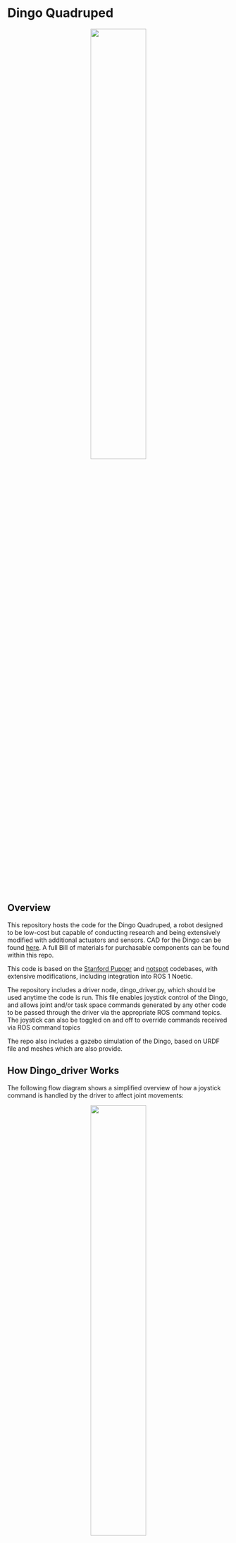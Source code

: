 # Dingo Quadruped

<p align="center">
    <img src="assets/JEL05566.jpg" style="align:centre" width="50%">
</p>

## Overview
This repository hosts the code for the Dingo Quadruped, a robot designed to be low-cost but capable of conducting research and being extensively modified with additional actuators and sensors. CAD for the Dingo can be found [here](https://grabcad.com/library/dingo-robot-quadruped-2). A full Bill of materials for purchasable components can be found within this repo.

This code is based on the [Stanford Pupper](https://github.com/stanfordroboticsclub/StanfordQuadruped) and [notspot](https://github.com/lnotspotl/notspot_sim_py) codebases, with extensive modifications, including integration into ROS 1 Noetic.

The repository includes a driver node, dingo_driver.py, which should be used anytime the code is run. This file enables joystick control of the Dingo, and allows joint and/or task space commands generated by any other code to be passed through the driver via the appropriate ROS command topics. The joystick can also be toggled on and off to override commands received via ROS command topics

The repo also includes a gazebo simulation of the Dingo, based on URDF file and meshes which are also provide.

## How Dingo_driver Works
The following flow diagram shows a simplified overview of how a joystick command is handled by the driver to affect joint movements:
<p align="center">
    <img src="assets/Dingo_driver flow diagram.png" style="align:centre" width="50%">
</p>

## Project Structure
```.
├── assets                                    Images used in the readme file
├── dingo_nano                                Code for the Arduino Nano V3 to read sensor data and send it to the Raspberry Pi
└── dingo_ws                                  ROS workspace containing all required packages
   └── src
     ├── dingo                                Package containing node and launch files for running the robot
     ├── dingo_control                        Package containing all files related to control, including kinematics and default trot controller
     ├── dingo_description                    Package containing simulation files (URDF file and meshes)
     ├── dingo_gazebo                         Package containing gazebo files
     ├── dingo_hardware_interfacing
     |  ├── dingo_input_interfacing           Package containing files for receiving and interpreting commands (From a joystick or keyboard)
     |  ├── dingo_peripheral_interfacing      Package containing files for interfacing with the Arduino Nano, LCD screen and IMU
     |  └── dingo_servo_interfacing           Package containing the hardware interface for sending joint angles to the servo motors
     └── dingo_utilities                      Package containing useful utilities
```

## Installation of Code
### Natively
- Install Ubuntu 20.04
- Install [ros-noetic](http://wiki.ros.org/noetic/Installation/Ubuntu)
- Install git via `sudo apt-get install git`
- Create a new folder in your home folder: `mkdir ~/any_folder_name`
- Change directory to the new folder just created: `cd ~/any_folder_name`
- Clone this repository into the folder using git: `git clone ...`
- Move into the dingo_ws folder: `cd /dingo_ws`
- Initialise rosdep: `sudo rosdep init`
- Fetch dependencies with rosdep: `rosdep update`
- Build the workspace: `catkin build`
- Source the workspace: `source devel/setup.bash`
- (Optional) Add a line to .bashrc to automatically source the workspace: `echo "source ~/any_folder_name/DingoQuadruped/dingo_ws/devel/setup.bash" >> ~/.bashrc`, `source ~/.bashrc`

### Additional Installation Steps
#### Setting necessary permissions for ROS
To run ROS as non-root, must set permissions correctly via udev for several /dev files.
- Add the following to /etc/udev/rules.d/99-ROS.rules
```.   
       KERNEL=="ttyS0", OWNER="root", GROUP="ros", MODE="0660"
       KERNEL=="spi", OWNER="root", GROUP="ros", MODE="0660"
       KERNEL=="i2c", OWNER="root", GROUP="ros", MODE="0660"
       KERNEL=="gpiomem", OWNER="root", GROUP="ros", MODE="0660"
       KERNEL=="mem", OWNER="root", GROUP="ros", MODE="0660"
```
- Add new group to user account: `sudo groupadd ros && sudo adduser <username> ros`
- Reload udev rules: `sudo udevadm control --reload-rules && sudo udevadm trigger`

#### Setting up Serial Comms
These steps will be required to get serial comms working between the Pi and Nano.
- Run the following to install ROS serial
    - `sudo apt-get update`
    - `sudo apt-get install ros-noetic-rosserial-python ros-noetic-rosserial-arduino`
- See above for udev changess needed for ttyS0 
- The Ubuntu serial console must be disabled or it will conflict with serial comms.
    - `sudo systemctl disable serial-getty@ttyS0.service --now`
    - `sudo systemctl stop serial-getty@ttyS0.service`
    - `sudo systemctl mask serial-getty@ttyS0.service`

#### Bluetooth Setup
For getting bluetooth controller working (for instance PS4 controller)
- More info here: https://www.makeuseof.com/manage-bluetooth-linux-with-bluetoothctl/
- Install bluetooth: 
    - `sudo apt-get install bluetooth bluez bluez-tools`
    - `sudo apt-get install pi-bluetooth`
- To pair and connect a controller:
    - `bluetoothctl scan on`
    - `bluetoothctl pair AA:BB:CC:11:22:33` (example device)
    - `bluetoothctl connect AA:BB:CC:11:22:33`
    - `bluetoothctl trust AA:BB:CC:11:22:33`
- To test the controller
    - `jstest /dev/input/js0`

At this stage, the controller will only connect if you run `bluetoothctl` in the terminal, and then press the pair button on the controller. To bypass the step of running `bluetoothctl`, do the following:
- Create a shell script called connect_controller.sh (Make a note of where you create it) with the following contents:
```.
#!/bin/bash

# Replace 'XX:XX:XX:XX:XX:XX' with your controller's MAC address
controller_mac="XX:XX:XX:XX:XX:XX"

# Use bluetoothctl to connect the controller
bluetoothctl <<EOF
connect $controller_mac
exit
EOF`
```
- Make it executable by running `chmod +x connect_controller.sh`
- Create a UDEV rule to run this script every time the controller attempts to pair: `SUBSYSTEM=="bluetooth", KERNEL=="hci0", ACTION=="add", ENV{DEVTYPE}=="adapter", TAG+="systemd", SYMLINK+="bluetooth", RUN+="/bin/sleep 10", RUN+="/path/to/connect_controller.sh"`
- reload the UDEV rules: `sudo udevadm control --reload`
The controller should now autopair every time the pair button is pressed, without needing to do anything on the Pi

#### Wifi Setup
To get WiFi working
- Edit the file /etc/netplan/50-cloud-init.yaml 
- Add the following to the bottom of the file
```.   
    wifis:
        wlan0:
            optional: true
            dhcp4: true
            access-points:
                "<wifi SSID>":
                    password: "<wifi password>"
```  

If getting an error with "rounded_rectangle", need to install later version of Pillow.
- Upgrade pillow with `pip3 install --upgrade Pillow`

#### SD Card Backup
It's a good idea to backup the sdcard every so often. Here is how to do that on linux.
- Take out the sdcard from the Raspberry Pi and mount it into another linux system.
- Run these commands to backup/restore. Replace source/destination appropriately.
    - Backup to file: `sudo dd if=/dev/sdb of=~/dingo_backup.img bs=4M status=progress`
    - Restore back to sdcard: `sudo dd if=dingo_backup of=/dev/sdb bs=4M status=progress`

#### Servo Calibration
Help with getting the servos calibrated
 - View the CalibrateServos script itself for additional instructions on dialing in servos.
 - (dingo_hardware_interfacing/dingo_servo_interfacing/src/dingo_servo_interfacing/CalibrateServos.py)
 - Example commands:
    - `rosrun dingo_servo_interfacing CalibrateServos all cal` (move all servos to calibration position)
    - `rosrun dingo_servo_interfacing CalibrateServos fr high` (move front right servo to high position)

### Docker Container
The files inside the base directory enable a docker container to be built and the code to inspected and debugged in visual studio code. This is mostly for debugging purposes, and is best for an external device debugging or adding to the code, rather than being used on the quadruped itself. Note: These instructions assume a linux OS.
#### Preparing vscode
- Install [docker](https://docs.docker.com/engine/install/ubuntu/)
- Install [vscode](https://code.visualstudio.com/docs/setup/linux)
- Open vscode and add the following extensions: [C/C++ Extension Pack](https://marketplace.visualstudio.com/items?itemName=ms-vscode.cpptools-extension-pack), [Docker](https://marketplace.visualstudio.com/items?itemName=ms-azuretools.vscode-docker), [Dev Containers](https://marketplace.visualstudio.com/items?itemName=ms-vscode-remote.remote-containers), [ROS](https://marketplace.visualstudio.com/items?itemName=ms-iot.vscode-ros)
- close vscode once extensions are installed

#### Building and/or opening the container in vscode
- In terminal, open the base folder containing the dingo quadruped code: `cd ~/any_folder_name/DingoQuadruped`
- run `code .` to open the dingo quadruped base folder in vscode
- A prompt will appear saying either to build the container or run it, click "build" or "run"
- Wait for the container to be built and initialised
- (First time only) Once the container is built, Check that "ROS1.noetic" appears in the bottom left to indicate that the ros extension has correctly detected the ros version inside the container. If it does not appear, follow [these steps](https://youtu.be/JbBMF1aot5k?t=356)

## Running the code
### Dingo_Driver
The Dingo_Driver should be started before any other code is launched on the Dingo. It starts joystick control of the robot and allows joint and task space commands to be received from other code or controllers via command ROS topics, as long as joystick control is disabled. If enabled, joystick control will override any commands sent through the command topics. To launch it, run the following line:
`roslaunch dingo dingo.launch`

Arguments are:
- is_physical (0/1): Is the code being run on the Dingo itself? Default: "1" (Yes)
- is_sim (0/1): Should the code publish joint values to the simulator? Default: "0" (No)
- use_joystick (0/1): Is a joystick being used for control? Default: "1" (Yes)
- use_keyboard (0/1): Is the keyboard being used for control? Default: "0" (No)
- (currently not used) serial_port (name of port): The serial port that the nano is connected to. Default: "/dev/ttyS0"
- use_imu (0/1): Should IMU data be used to correct the robots joint angles? Default: "0" (No)

With no arguments specified, it will assume a joystick controller is used for control and it will launch the hardware interface with IMU feedback disabled. No joint data will be published for Gazebo to use to simulate the robot.

As an example of how the arguments can be used, if the code is to be run purely in simulation with joystick control, you would launch the driver with the following arguments: 
`roslaunch dingo dingo.launch is_physical:=0 is_sim:=1`

### Dingo Joystick Controls
<p align="center">
    <img src="assets/joystick control map.jpg" style="align:centre" width="50%">
</p>

The diagram above shows the mapping of joystick commands for the Dingo. These instructions are based on a PS4 type controller. An alternative, more general description of joystick commands is below:

The Dingo has two main states: Rest and Trot. 
- While in the TROT state: Left stick controls the robot's movement. Right stick controls the robot's tilt and turning.
- While in the REST state: Left stick is disabled. Right stick controls the robot's gaze while staying in place.

Buttons:
- Joystick Control Toggle (L1 Button): Pause/Resume control from the joystick.
- Gait Toggle (R1 Button): Toggles between trotting and resting modes.
- Hop Request (X button): Perform a hop (Currently not implemented).

Movement: (Speed proportional to how far stick is moved)
- Left Stick (Horizontal): Pushing left or right strafes the robot in that direction.
- Left Stick (Vertical): Push up to move forward, down to move backward.

Gaze:
- Right Stick (Horizontal): Pushing left or right turns the robot in that direction.
- Right Stick (Vertical): Push up to raise front of robot, down to raise back of robot.

Orientation:
- D-pad (Vertical): Pressing up or down adjusts the height of the robot.
- D-pad (Horizontal): Pressing left or right tilts the robot in that direction.

### Launching the gazebo simulation
Make sure dingo_driver is running first, then:
`roslaunch dingo_gazebo simulation.launch`

### Extra Notes on Running in the Docker Container
#### Using the ros workspace in vscode
The ROS extension provides options to roslaunch and rosrun files inside vscode via the inbuilt terminal without needing to use the native linux terminal. The commands to do so are the same as natively. 

To start/stop a roscore daemon inside vscode, you can type `ctrl+shift+P` in vscode, and then type `ROS: Start` to start and `ROS: Stop` to stop the roscore daemon.

To build or rebuild the ros workspace, type `ctrl+shift+B`. If this does not work, you may need to edit the tasks.json file which tells vscode how to build the container. Ensure that the catkin build task defined in tasks.json includes the option `-DCMAKE_BUILD_TYPE=Debug`, as without this the vscode debugger will not work correctly.

An important note, as the entire ros workspace is volume mounted, files can be edited inside the container and reflected in your native linux filesystem and vice versa. This means the code can be changed and debugged in the vscode container but run natively, with all changes being reflected. 

#### Debugging with vscode
The ROS extension has two options to enable debugging. The first is to attach to a running node which you start via the terminal with `rosrun package_name node_name`. The second is to debug from a launch file, where you use the debugger menu in vscode to launch a launch file and then set waypoints in any nodes which the launch file starts. To set this up, please watch [this video](https://youtu.be/N2vqBvPQdhE?list=PL2dJBq8ig-vihvDVw-D5zAYOArTMIX0FA)

If the debugger is not stopping at breakpoints, you may need to edit the tasks.json file which tells vscode how to build the container. Ensure that the catkin build task defined in tasks.json includes the option `-DCMAKE_BUILD_TYPE=Debug`.




